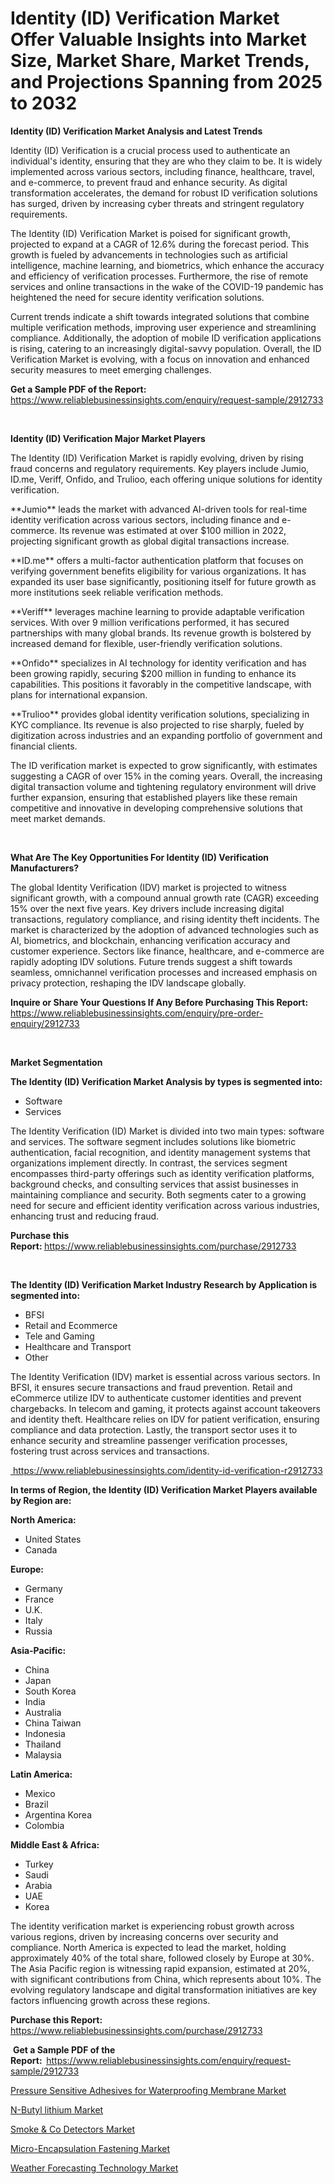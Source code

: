 <p><h1>Identity (ID) Verification Market Offer Valuable Insights into Market Size, Market Share, Market Trends, and Projections Spanning from 2025 to 2032</h1></p><p><strong>Identity (ID) Verification Market Analysis and Latest Trends</strong></p>
<p><p>Identity (ID) Verification is a crucial process used to authenticate an individual's identity, ensuring that they are who they claim to be. It is widely implemented across various sectors, including finance, healthcare, travel, and e-commerce, to prevent fraud and enhance security. As digital transformation accelerates, the demand for robust ID verification solutions has surged, driven by increasing cyber threats and stringent regulatory requirements.</p><p>The Identity (ID) Verification Market is poised for significant growth, projected to expand at a CAGR of 12.6% during the forecast period. This growth is fueled by advancements in technologies such as artificial intelligence, machine learning, and biometrics, which enhance the accuracy and efficiency of verification processes. Furthermore, the rise of remote services and online transactions in the wake of the COVID-19 pandemic has heightened the need for secure identity verification solutions. </p><p>Current trends indicate a shift towards integrated solutions that combine multiple verification methods, improving user experience and streamlining compliance. Additionally, the adoption of mobile ID verification applications is rising, catering to an increasingly digital-savvy population. Overall, the ID Verification Market is evolving, with a focus on innovation and enhanced security measures to meet emerging challenges.</p></p>
<p><strong>Get a Sample PDF of the Report:&nbsp;</strong> <a href="https://www.reliablebusinessinsights.com/enquiry/request-sample/2912733?utm_campaign=1873&utm_medium=2&utm_source=Github&utm_content=ia&utm_term=12032025&utm_id=identity-id-verification">https://www.reliablebusinessinsights.com/enquiry/request-sample/2912733</a></p>
<p>&nbsp;</p>
<p><strong>Identity (ID) Verification Major Market Players</strong></p>
<p><p>The Identity (ID) Verification Market is rapidly evolving, driven by rising fraud concerns and regulatory requirements. Key players include Jumio, ID.me, Veriff, Onfido, and Trulioo, each offering unique solutions for identity verification.</p><p>**Jumio** leads the market with advanced AI-driven tools for real-time identity verification across various sectors, including finance and e-commerce. Its revenue was estimated at over $100 million in 2022, projecting significant growth as global digital transactions increase.</p><p>**ID.me** offers a multi-factor authentication platform that focuses on verifying government benefits eligibility for various organizations. It has expanded its user base significantly, positioning itself for future growth as more institutions seek reliable verification methods.</p><p>**Veriff** leverages machine learning to provide adaptable verification services. With over 9 million verifications performed, it has secured partnerships with many global brands. Its revenue growth is bolstered by increased demand for flexible, user-friendly verification solutions.</p><p>**Onfido** specializes in AI technology for identity verification and has been growing rapidly, securing $200 million in funding to enhance its capabilities. This positions it favorably in the competitive landscape, with plans for international expansion.</p><p>**Trulioo** provides global identity verification solutions, specializing in KYC compliance. Its revenue is also projected to rise sharply, fueled by digitization across industries and an expanding portfolio of government and financial clients.</p><p>The ID verification market is expected to grow significantly, with estimates suggesting a CAGR of over 15% in the coming years. Overall, the increasing digital transaction volume and tightening regulatory environment will drive further expansion, ensuring that established players like these remain competitive and innovative in developing comprehensive solutions that meet market demands.</p></p>
<p>&nbsp;</p>
<p><strong>What Are The Key Opportunities For Identity (ID) Verification Manufacturers?</strong></p>
<p><p>The global Identity Verification (IDV) market is projected to witness significant growth, with a compound annual growth rate (CAGR) exceeding 15% over the next five years. Key drivers include increasing digital transactions, regulatory compliance, and rising identity theft incidents. The market is characterized by the adoption of advanced technologies such as AI, biometrics, and blockchain, enhancing verification accuracy and customer experience. Sectors like finance, healthcare, and e-commerce are rapidly adopting IDV solutions. Future trends suggest a shift towards seamless, omnichannel verification processes and increased emphasis on privacy protection, reshaping the IDV landscape globally.</p></p>
<p><strong>Inquire or Share Your Questions If Any Before Purchasing This Report:</strong> <a href="https://www.reliablebusinessinsights.com/enquiry/pre-order-enquiry/2912733?utm_campaign=1873&utm_medium=2&utm_source=Github&utm_content=ia&utm_term=12032025&utm_id=identity-id-verification">https://www.reliablebusinessinsights.com/enquiry/pre-order-enquiry/2912733</a></p>
<p>&nbsp;</p>
<p><strong>Market Segmentation</strong></p>
<p><strong>The Identity (ID) Verification Market Analysis by types is segmented into:</strong></p>
<p><ul><li>Software</li><li>Services</li></ul></p>
<p><p>The Identity Verification (ID) Market is divided into two main types: software and services. The software segment includes solutions like biometric authentication, facial recognition, and identity management systems that organizations implement directly. In contrast, the services segment encompasses third-party offerings such as identity verification platforms, background checks, and consulting services that assist businesses in maintaining compliance and security. Both segments cater to a growing need for secure and efficient identity verification across various industries, enhancing trust and reducing fraud.</p></p>
<p><strong>Purchase this Report:&nbsp;</strong><a href="https://www.reliablebusinessinsights.com/purchase/2912733?utm_campaign=1873&utm_medium=2&utm_source=Github&utm_content=ia&utm_term=12032025&utm_id=identity-id-verification">https://www.reliablebusinessinsights.com/purchase/2912733</a></p>
<p>&nbsp;</p>
<p><strong>The Identity (ID) Verification Market Industry Research by Application is segmented into:</strong></p>
<p><ul><li>BFSI</li><li>Retail and Ecommerce</li><li>Tele and Gaming</li><li>Healthcare and Transport</li><li>Other</li></ul></p>
<p><p>The Identity Verification (IDV) market is essential across various sectors. In BFSI, it ensures secure transactions and fraud prevention. Retail and eCommerce utilize IDV to authenticate customer identities and prevent chargebacks. In telecom and gaming, it protects against account takeovers and identity theft. Healthcare relies on IDV for patient verification, ensuring compliance and data protection. Lastly, the transport sector uses it to enhance security and streamline passenger verification processes, fostering trust across services and transactions.</p></p>
<p><a href="https://www.reliablebusinessinsights.com/identity-id-verification-r2912733?utm_campaign=1873&utm_medium=2&utm_source=Github&utm_content=ia&utm_term=12032025&utm_id=identity-id-verification">&nbsp;https://www.reliablebusinessinsights.com/identity-id-verification-r2912733</a></p>
<p><strong>In terms of Region, the Identity (ID) Verification Market Players available by Region are:</strong></p>
<p>
    <p> <strong> North America: </strong>
        <ul>
            <li>United States</li>
            <li>Canada</li>
        </ul>
        </p> 
    <p> <strong> Europe: </strong>
        <ul>
            <li>Germany</li>
            <li>France</li>
            <li>U.K.</li>
            <li>Italy</li>
            <li>Russia</li>
        </ul>
        </p> 
    <p> <strong> Asia-Pacific: </strong>
        <ul>
            <li>China</li>
            <li>Japan</li>
            <li>South Korea</li>
            <li>India</li>
            <li>Australia</li>
            <li>China Taiwan</li>
            <li>Indonesia</li>
            <li>Thailand</li>
            <li>Malaysia</li>
        </ul>
        </p> 
    <p> <strong> Latin America: </strong>
        <ul>
            <li>Mexico</li>
            <li>Brazil</li>
            <li>Argentina Korea</li>
            <li>Colombia</li>
        </ul>
        </p> 
    <p> <strong> Middle East & Africa: </strong>
        <ul>
            <li>Turkey</li>
            <li>Saudi</li>
            <li>Arabia</li>
            <li>UAE</li>
            <li>Korea</li>
        </ul>
    </p>
    </p>
<p><p>The identity verification market is experiencing robust growth across various regions, driven by increasing concerns over security and compliance. North America is expected to lead the market, holding approximately 40% of the total share, followed closely by Europe at 30%. The Asia Pacific region is witnessing rapid expansion, estimated at 20%, with significant contributions from China, which represents about 10%. The evolving regulatory landscape and digital transformation initiatives are key factors influencing growth across these regions.</p></p>
<p><strong>Purchase this Report: </strong><a href="https://www.reliablebusinessinsights.com/purchase/2912733?utm_campaign=1873&utm_medium=2&utm_source=Github&utm_content=ia&utm_term=12032025&utm_id=identity-id-verification">https://www.reliablebusinessinsights.com/purchase/2912733</a></p>
<p>&nbsp;<strong>Get a Sample PDF of the Report:&nbsp;&nbsp;</strong><a href="https://www.reliablebusinessinsights.com/enquiry/request-sample/2912733?utm_campaign=1873&utm_medium=2&utm_source=Github&utm_content=ia&utm_term=12032025&utm_id=identity-id-verification">https://www.reliablebusinessinsights.com/enquiry/request-sample/2912733</a></p>
<p><strong></strong></p>
<p><p><a href="https://github.com/haajipauget/Market-Research-Report-List-1/blob/main/pressure-sensitive-adhesives-for-waterproofing-membrane-market.md?utm_campaign=1873&utm_medium=2&utm_source=Github&utm_content=ia&utm_term=12032025&utm_id=identity-id-verification">Pressure Sensitive Adhesives for Waterproofing Membrane Market</a></p><p><a href="https://github.com/orltjitsuo/Market-Research-Report-List-1/blob/main/n-butyl-lithium-market.md?utm_campaign=1873&utm_medium=2&utm_source=Github&utm_content=ia&utm_term=12032025&utm_id=identity-id-verification">N-Butyl lithium Market</a></p><p><a href="https://github.com/lamlebienz7j/Market-Research-Report-List-1/blob/main/smoke-co-detectors-market.md?utm_campaign=1873&utm_medium=2&utm_source=Github&utm_content=ia&utm_term=12032025&utm_id=identity-id-verification">Smoke & Co Detectors Market</a></p><p><a href="https://github.com/zappasuccofz/Market-Research-Report-List-1/blob/main/micro-encapsulation-fastening-market.md?utm_campaign=1873&utm_medium=2&utm_source=Github&utm_content=ia&utm_term=12032025&utm_id=identity-id-verification">Micro-Encapsulation Fastening Market</a></p><p><a href="https://github.com/tauchzuazoli/Market-Research-Report-List-1/blob/main/weather-forecasting-technology-market.md?utm_campaign=1873&utm_medium=2&utm_source=Github&utm_content=ia&utm_term=12032025&utm_id=identity-id-verification">Weather Forecasting Technology Market</a></p></p>